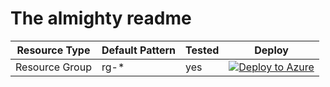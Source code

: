 # The almighty readme

|Resource Type|Default Pattern|Tested|Deploy|
|--|--|--|--|
|Resource Group|rg-*|yes|[![Deploy to Azure](https://aka.ms/deploytoazurebutton)](https://portal.azure.com/#create/Microsoft.Template/uri/https%3A%2F%2Fraw.githubusercontent.com%2Fmatthiasguentert%2Fazure-naming-convention-initiative%2Fmg_arm_templates%2Farm-templates%2Fnaming-convention-rg.json)|